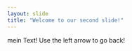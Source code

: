 ```yaml
---
layout: slide
title: "Welcome to our second slide!"
---
```

mein Text!
Use the left arrow to go back!
